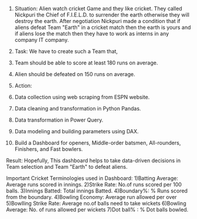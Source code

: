 1. Situation:
Alien watch cricket Game and they like cricket.
They called Nickpuri the Chief of F.I.E.L.D. to surrender the earth otherwise they will destroy the earth.
After negotiation Nickpuri made a condition that if aliens defeat Team "Earth" in a cricket match then the earth is yours and if aliens lose the match then they have to work as interns in any company IT company.

2. Task:
We have to create such a Team that,
1. Team should be able to score at least 180 runs on average.
2. Alien should be defeated on 150 runs on average.

3. Action:
1. Data collection using web scraping from ESPN website.
2. Data cleaning and transformation in Python Pandas.
3. Data transformation in Power Query.
4. Data modeling and building parameters using DAX.
5. Build a Dashboard for openers, Middle-order batsmen, All-rounders, Finishers, and Fast bowlers.

Result:
Hopefully, This dashboard helps to take data-driven decisions in Team selection and Team "Earth" to defeat aliens.

Important Cricket Terminologies used in Dashboard:
1)Batting Average: Average runs scored in innings.
2)Strike Rate: No.of runs scored per 100 balls.
3)Innings Batted: Total innings Batted.
4)Boundary%: % Runs scored from the boundary.
4)Bowling Economy: Average run allowed per over
5)Bowlling Strike Rate: Average no.of balls need to take wickets
6)Bowling Average: No. of runs allowed per wickets
7)Dot ball% : % Dot balls bowled.
